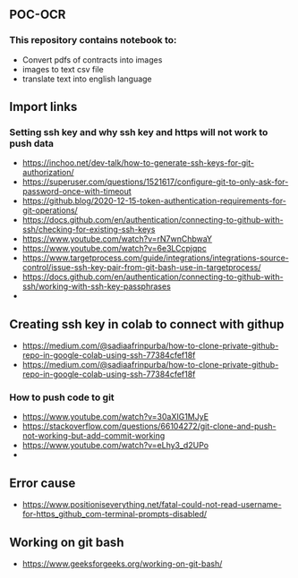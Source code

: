 
## POC-OCR
### This repository contains notebook to:
* Convert pdfs of contracts into images
* images to text csv file
* translate text into english language
## Import links
### Setting ssh key and why ssh key and https will not work to push data
* https://inchoo.net/dev-talk/how-to-generate-ssh-keys-for-git-authorization/
* https://superuser.com/questions/1521617/configure-git-to-only-ask-for-password-once-with-timeout
* https://github.blog/2020-12-15-token-authentication-requirements-for-git-operations/
* https://docs.github.com/en/authentication/connecting-to-github-with-ssh/checking-for-existing-ssh-keys
* https://www.youtube.com/watch?v=rN7wnChbwaY
* https://www.youtube.com/watch?v=6e3LCcpjqpc
* https://www.targetprocess.com/guide/integrations/integrations-source-control/issue-ssh-key-pair-from-git-bash-use-in-targetprocess/
* https://docs.github.com/en/authentication/connecting-to-github-with-ssh/working-with-ssh-key-passphrases
* 
## Creating ssh key in colab to connect with githup
* https://medium.com/@sadiaafrinpurba/how-to-clone-private-github-repo-in-google-colab-using-ssh-77384cfef18f
* https://medium.com/@sadiaafrinpurba/how-to-clone-private-github-repo-in-google-colab-using-ssh-77384cfef18f

### How to push code to git
* https://www.youtube.com/watch?v=30aXIG1MJyE
* https://stackoverflow.com/questions/66104272/git-clone-and-push-not-working-but-add-commit-working
* https://www.youtube.com/watch?v=eLhy3_d2UPo
* 
## Error cause
* https://www.positioniseverything.net/fatal-could-not-read-username-for-https_github_com-terminal-prompts-disabled/

## Working on git bash
* https://www.geeksforgeeks.org/working-on-git-bash/
